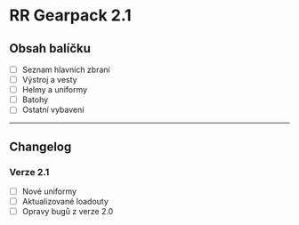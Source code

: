 # RR Gearpack 2.1

## Obsah balíčku
- [ ] Seznam hlavních zbraní
- [ ] Výstroj a vesty
- [ ] Helmy a uniformy
- [ ] Batohy
- [ ] Ostatní vybavení

---

## Changelog
### Verze 2.1
- [ ] Nové uniformy
- [ ] Aktualizované loadouty
- [ ] Opravy bugů z verze 2.0